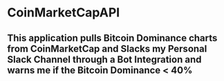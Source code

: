 # CoinMarketCapAPI
## This application pulls Bitcoin Dominance charts from CoinMarketCap and Slacks my Personal Slack Channel through a Bot Integration and warns me if the Bitcoin Dominance < 40%

